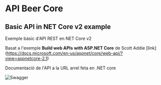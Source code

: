 # API Beer Core

## Basic API in NET Core v2 example

Exemple bàsic d'API REST en NET Core v2

Basat a l'exemple **Build web APIs with ASP.NET Core** de Scott Addie [link] (https://docs.microsoft.com/en-us/aspnet/core/web-api/?view=aspnetcore-2.1)

Documentació de l'API a la URL arrel feta en .NET core

![Swagger](/img/swager.png)
